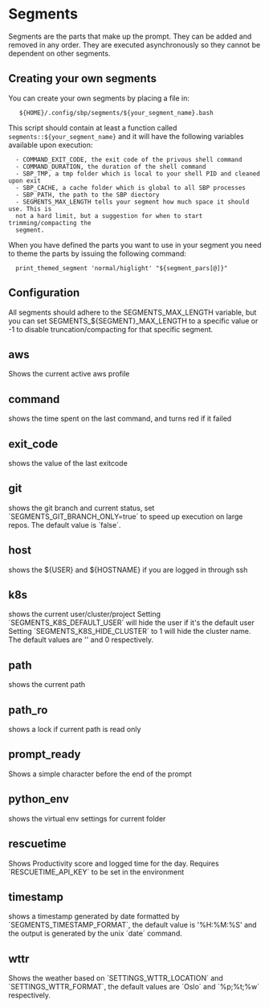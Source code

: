 # Segments

Segments are the parts that make up the prompt. They can be added and removed in
any order. They are executed asynchronously so they cannot be dependent on other
segments.

## Creating your own segments
You can create your own segments by placing a file in:
```
   ${HOME}/.config/sbp/segments/${your_segment_name}.bash
```

This script should contain at least a function called
`segments::${your_segment_name}` and it will have the following variables
available upon execution:
```
  - COMMAND_EXIT_CODE, the exit code of the privous shell command
  - COMMAND_DURATION, the duration of the shell command
  - SBP_TMP, a tmp folder which is local to your shell PID and cleaned upon exit
  - SBP_CACHE, a cache folder which is global to all SBP processes
  - SBP_PATH, the path to the SBP diectory
  - SEGMENTS_MAX_LENGTH tells your segment how much space it should use. This is
  not a hard limit, but a suggestion for when to start trimming/compacting the
  segment.
```

When you have defined the parts you want to use in your segment you need to
theme the parts by issuing the following command:
```
  print_themed_segment 'normal/higlight' "${segment_pars[@]}"
```

## Configuration
All segments should adhere to the SEGMENTS_MAX_LENGTH variable, but you can set
SEGMENTS_${SEGMENT}_MAX_LENGTH to a specific value or -1 to disable
truncation/compacting for that specific segment.

## aws
  Shows the current active aws profile

## command
  shows the time spent on the last command, and turns red if it failed

## exit_code
  shows the value of the last exitcode

## git
  shows the git branch and current status, set ´SEGMENTS_GIT_BRANCH_ONLY=true´
  to speed up execution on large repos. The default value is ´false´.

## host
  shows the ${USER} and ${HOSTNAME} if you are logged in through ssh

## k8s
  shows the current user/cluster/project
  Setting ´SEGMENTS_K8S_DEFAULT_USER´ will hide the user if it's the default user
  Setting ´SEGMENTS_K8S_HIDE_CLUSTER´ to 1 will hide the cluster name. The
  default values are '' and 0 respectively.

## path
  shows the current path

## path_ro
  shows a lock if current path is read only

## prompt_ready
 Shows a simple character before the end of the prompt

## python_env
  shows the virtual env settings for current folder

## rescuetime
  Shows Productivity score and logged time for the day. Requires
  ´RESCUETIME_API_KEY´ to be set in the environment

## timestamp
  shows a timestamp generated by date formatted by ´SEGMENTS_TIMESTAMP_FORMAT´,
  the default value is '%H:%M:%S' and the output is generated by the unix
  ´date´ command.

## wttr
  Shows the weather based on ´SETTINGS_WTTR_LOCATION´ and
  ´SETTINGS_WTTR_FORMAT´, the default values are ´Oslo´ and ´%p;%t;%w´
  respectively.

